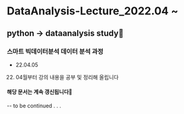 # DataAnalysis-Lecture_2022.04 ~
## python -> dataanalysis study👀
### 스마트 빅데이터분석 데이터 분석 과정     

- 22.04.05     

22. 04월부터 강의 내용을 공부 및 정리해 올립니다
#### 해당 문서는 계속 갱신됩니다🦾     

-- to be continued . . .

